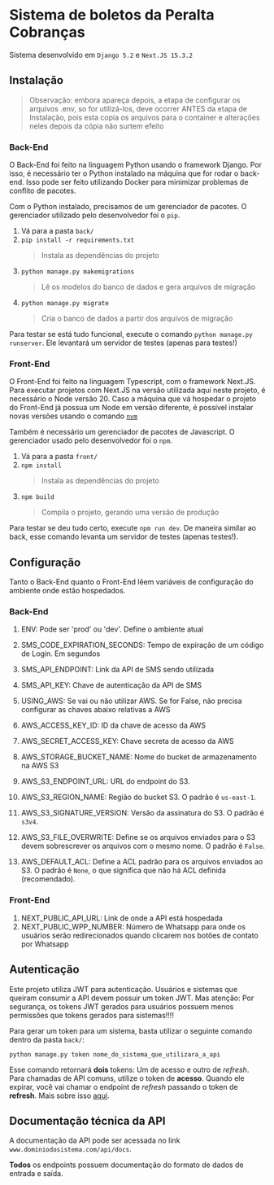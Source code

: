 # Sistema de boletos da Peralta Cobranças

Sistema desenvolvido em `Django 5.2` e `Next.JS 15.3.2`

## Instalação

> Observação: embora apareça depois, a etapa de configurar os arquivos .env, so for utilizá-los, deve ocorrer ANTES da etapa de Instalação, pois esta copia os arquivos para o container e alterações neles depois da cópia não surtem efeito

### Back-End
O Back-End foi feito na linguagem Python usando o framework Django. Por isso, é necessário ter o Python instalado na máquina que for rodar o back-end. Isso pode ser feito utilizando Docker para minimizar problemas de conflito de pacotes.

Com o Python instalado, precisamos de um gerenciador de pacotes. O gerenciador utilizado pelo desenvolvedor foi o `pip`.

1. Vá para a pasta `back/`
2. `pip install -r requirements.txt`
    > Instala as dependências do projeto
3. `python manage.py makemigrations`
    > Lê os modelos do banco de dados e gera arquivos de migração
4. `python manage.py migrate`
    > Cria o banco de dados a partir dos arquivos de migração

Para testar se está tudo funcional, execute o comando `python manage.py runserver`. Ele levantará um servidor de testes (apenas para testes!)

### Front-End
O Front-End foi feito na linguagem Typescript, com o framework Next.JS. Para executar projetos com Next.JS na versão utilizada aqui neste projeto, é necessário o Node versão 20. Caso a máquina que vá hospedar o projeto do Front-End já possua um Node em versão diferente, é possível instalar novas versões usando o comando [`nvm`](https://www.freecodecamp.org/news/node-version-manager-nvm-install-guide/)

Também é necessário um gerenciador de pacotes de Javascript. O gerenciador usado pelo desenvolvedor foi o `npm`.

1. Vá para a pasta `front/`
2. `npm install`
    > Instala as dependências do projeto
3. `npm build`
    > Compila o projeto, gerando uma versão de produção

Para testar se deu tudo certo, execute `npm run dev`. De maneira similar ao back, esse comando levanta um servidor de testes (apenas testes!).


## Configuração
Tanto o Back-End quanto o Front-End lêem variáveis de configuração do ambiente onde estão hospedados.

### Back-End
1. ENV: Pode ser 'prod' ou 'dev'. Define o ambiente atual
2. SMS_CODE_EXPIRATION_SECONDS: Tempo de expiração de um código de Login. Em segundos
3. SMS_API_ENDPOINT: Link da API de SMS sendo utilizada
4. SMS_API_KEY: Chave de autenticação da API de SMS

5. USING_AWS: Se vai ou não utilizar AWS. Se for False, não precisa configurar as chaves abaixo relativas a AWS
6. AWS_ACCESS_KEY_ID: ID da chave de acesso da AWS
7. AWS_SECRET_ACCESS_KEY: Chave secreta de acesso da AWS
8. AWS_STORAGE_BUCKET_NAME: Nome do bucket de armazenamento na AWS S3

9. AWS_S3_ENDPOINT_URL: URL do endpoint do S3.
10. AWS_S3_REGION_NAME: Região do bucket S3. O padrão é `us-east-1`.
11. AWS_S3_SIGNATURE_VERSION: Versão da assinatura do S3. O padrão é `s3v4`.
12. AWS_S3_FILE_OVERWRITE: Define se os arquivos enviados para o S3 devem sobrescrever os arquivos com o mesmo nome. O padrão é `False`.
13. AWS_DEFAULT_ACL: Define a ACL padrão para os arquivos enviados ao S3. O padrão é `None`, o que significa que não há ACL definida (recomendado).

### Front-End
1. NEXT_PUBLIC_API_URL: Link de onde a API está hospedada
2. NEXT_PUBLIC_WPP_NUMBER: Número de Whatsapp para onde os usuários serão redirecionados quando clicarem nos botões de contato por Whatsapp


## Autenticação
Este projeto utiliza JWT para autenticação. Usuários e sistemas que queiram consumir a API devem possuir um token JWT. Mas atenção: Por segurança, os tokens JWT gerados para usuários possuem menos permissões que tokens gerados para sistemas!!!!

Para gerar um token para um sistema, basta utilizar o seguinte comando dentro da pasta `back/`:

`python manage.py token nome_do_sistema_que_utilizara_a_api`

Esse comando retornará **dois** tokens: Um de acesso e outro de _refresh_. Para chamadas de API comuns, utilize o token de **acesso**. Quando ele expirar, você vai chamar o endpoint de _refresh_ passando o token de **refresh**. Mais sobre isso [aqui](https://auth0.com/blog/pt-refresh-tokens-what-are-they-and-when-to-use-them/).


## Documentação técnica da API
A documentação da API pode ser acessada no link `www.dominiodosistema.com/api/docs`.

**Todos** os endpoints possuem documentação do formato de dados de entrada e saída.